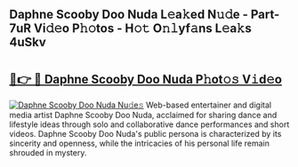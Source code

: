 ## Daphne Scooby Doo Nuda L𝚎a𝚔ed N𝚞𝚍e - Part-7uR Vi𝚍𝚎o P𝚑𝚘tos - H𝚘𝚝 O𝚗𝚕yf𝚊ns L𝚎a𝚔s 4uSkv

# <h2><a href="http://kf35tfc.oniu.top/?m=Daphne+Scooby+Doo+Nuda">🔗👉 🔴 Daphne Scooby Doo Nuda P𝚑ot𝚘𝚜 V𝚒d𝚎o</a></h2>

[![Daphne Scooby Doo Nuda Nu𝚍e𝚜](https://i.imgur.com/0qMVB7G.gif)](http://kf35tfc.oniu.top/?m=Daphne+Scooby+Doo+Nuda)
Web-based entertainer and digital media artist Daphne Scooby Doo Nuda, acclaimed for sharing dance and lifestyle ideas through solo and collaborative dance performances and short videos. Daphne Scooby Doo Nuda's public persona is characterized by its sincerity and openness, while the intricacies of his personal life remain shrouded in mystery.  

